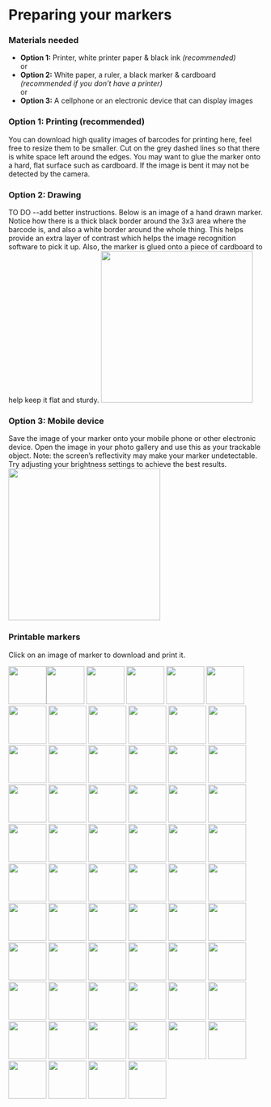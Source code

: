 # Preparing your markers


### Materials needed
*  __Option 1:__ Printer, white printer paper & black ink _(recommended)_  
or
*  __Option 2:__ White paper, a ruler, a black marker & cardboard _(recommended if you don’t have a printer)_  
or
*  __Option 3:__ A cellphone or an electronic device that can display images  

### Option 1: Printing (recommended)
You can download high quality images of barcodes for printing here, feel free to resize them to be smaller.
Cut on the grey dashed lines so that there is white space left around the edges.
You may want to glue the marker onto a hard, flat surface such as cardboard. If the image is bent it may not be detected by the camera.

### Option 2: Drawing
TO DO --add better instructions.
Below is an image of a hand drawn marker. Notice how there is a thick black border around the 3x3 area where the barcode is, and also a white border around the whole thing. This helps provide an extra layer of contrast which helps the image recognition software to pick it up. Also, the marker is glued onto a piece of cardboard to help keep it flat and sturdy.
<img src="https://github.com/Microsoft/pxt-ar/blob/master/docs/static/drawn_marker.jpg" width="300">

### Option 3: Mobile device
Save the image of your marker onto your mobile phone or other electronic device. Open the image in your photo gallery and use this as your trackable object. Note: the screen’s reflectivity may make your marker undetectable. Try adjusting your brightness settings to achieve the best results.
<img src="https://github.com/Microsoft/pxt-ar/blob/master/docs/static/phone_marker.jpg" width="300">


### Printable markers
Click on an image of marker to download and print it.

<img src="https://github.com/Microsoft/pxt-ar/blob/master/docs/static/AR_MARKER_CODES/00.png" width="75"><img src="https://github.com/Microsoft/pxt-ar/blob/master/docs/static/AR_MARKER_CODES/01.png" width="75">
<img src="https://github.com/Microsoft/pxt-ar/blob/master/docs/static/AR_MARKER_CODES/02.png" width="75">
<img src="https://github.com/Microsoft/pxt-ar/blob/master/docs/static/AR_MARKER_CODES/03.png" width="75">
<img src="https://github.com/Microsoft/pxt-ar/blob/master/docs/static/AR_MARKER_CODES/04.png" width="75">
<img src="https://github.com/Microsoft/pxt-ar/blob/master/docs/static/AR_MARKER_CODES/05.png" width="75">
<img src="https://github.com/Microsoft/pxt-ar/blob/master/docs/static/AR_MARKER_CODES/06.png" width="75">
<img src="https://github.com/Microsoft/pxt-ar/blob/master/docs/static/AR_MARKER_CODES/07.png" width="75">
<img src="https://github.com/Microsoft/pxt-ar/blob/master/docs/static/AR_MARKER_CODES/08.png" width="75">
<img src="https://github.com/Microsoft/pxt-ar/blob/master/docs/static/AR_MARKER_CODES/09.png" width="75">
<img src="https://github.com/Microsoft/pxt-ar/blob/master/docs/static/AR_MARKER_CODES/10.png" width="75">
<img src="https://github.com/Microsoft/pxt-ar/blob/master/docs/static/AR_MARKER_CODES/11.png" width="75">
<img src="https://github.com/Microsoft/pxt-ar/blob/master/docs/static/AR_MARKER_CODES/12.png" width="75">
<img src="https://github.com/Microsoft/pxt-ar/blob/master/docs/static/AR_MARKER_CODES/13.png" width="75">
<img src="https://github.com/Microsoft/pxt-ar/blob/master/docs/static/AR_MARKER_CODES/14.png" width="75">
<img src="https://github.com/Microsoft/pxt-ar/blob/master/docs/static/AR_MARKER_CODES/15.png" width="75">
<img src="https://github.com/Microsoft/pxt-ar/blob/master/docs/static/AR_MARKER_CODES/16.png" width="75">
<img src="https://github.com/Microsoft/pxt-ar/blob/master/docs/static/AR_MARKER_CODES/17.png" width="75">
<img src="https://github.com/Microsoft/pxt-ar/blob/master/docs/static/AR_MARKER_CODES/18.png" width="75">
<img src="https://github.com/Microsoft/pxt-ar/blob/master/docs/static/AR_MARKER_CODES/19.png" width="75">
<img src="https://github.com/Microsoft/pxt-ar/blob/master/docs/static/AR_MARKER_CODES/20.png" width="75">
<img src="https://github.com/Microsoft/pxt-ar/blob/master/docs/static/AR_MARKER_CODES/21.png" width="75">
<img src="https://github.com/Microsoft/pxt-ar/blob/master/docs/static/AR_MARKER_CODES/22.png" width="75">
<img src="https://github.com/Microsoft/pxt-ar/blob/master/docs/static/AR_MARKER_CODES/23.png" width="75">
<img src="https://github.com/Microsoft/pxt-ar/blob/master/docs/static/AR_MARKER_CODES/24.png" width="75">
<img src="https://github.com/Microsoft/pxt-ar/blob/master/docs/static/AR_MARKER_CODES/25.png" width="75">
<img src="https://github.com/Microsoft/pxt-ar/blob/master/docs/static/AR_MARKER_CODES/26.png" width="75">
<img src="https://github.com/Microsoft/pxt-ar/blob/master/docs/static/AR_MARKER_CODES/27.png" width="75">
<img src="https://github.com/Microsoft/pxt-ar/blob/master/docs/static/AR_MARKER_CODES/28.png" width="75">
<img src="https://github.com/Microsoft/pxt-ar/blob/master/docs/static/AR_MARKER_CODES/29.png" width="75">
<img src="https://github.com/Microsoft/pxt-ar/blob/master/docs/static/AR_MARKER_CODES/30.png" width="75">
<img src="https://github.com/Microsoft/pxt-ar/blob/master/docs/static/AR_MARKER_CODES/31.png" width="75">
<img src="https://github.com/Microsoft/pxt-ar/blob/master/docs/static/AR_MARKER_CODES/32.png" width="75">
<img src="https://github.com/Microsoft/pxt-ar/blob/master/docs/static/AR_MARKER_CODES/33.png" width="75">
<img src="https://github.com/Microsoft/pxt-ar/blob/master/docs/static/AR_MARKER_CODES/34.png" width="75">
<img src="https://github.com/Microsoft/pxt-ar/blob/master/docs/static/AR_MARKER_CODES/35.png" width="75">
<img src="https://github.com/Microsoft/pxt-ar/blob/master/docs/static/AR_MARKER_CODES/36.png" width="75">
<img src="https://github.com/Microsoft/pxt-ar/blob/master/docs/static/AR_MARKER_CODES/37.png" width="75">
<img src="https://github.com/Microsoft/pxt-ar/blob/master/docs/static/AR_MARKER_CODES/38.png" width="75">
<img src="https://github.com/Microsoft/pxt-ar/blob/master/docs/static/AR_MARKER_CODES/39.png" width="75">
<img src="https://github.com/Microsoft/pxt-ar/blob/master/docs/static/AR_MARKER_CODES/40.png" width="75">
<img src="https://github.com/Microsoft/pxt-ar/blob/master/docs/static/AR_MARKER_CODES/41.png" width="75">
<img src="https://github.com/Microsoft/pxt-ar/blob/master/docs/static/AR_MARKER_CODES/42.png" width="75">
<img src="https://github.com/Microsoft/pxt-ar/blob/master/docs/static/AR_MARKER_CODES/43.png" width="75">
<img src="https://github.com/Microsoft/pxt-ar/blob/master/docs/static/AR_MARKER_CODES/44.png" width="75">
<img src="https://github.com/Microsoft/pxt-ar/blob/master/docs/static/AR_MARKER_CODES/45.png" width="75">
<img src="https://github.com/Microsoft/pxt-ar/blob/master/docs/static/AR_MARKER_CODES/46.png" width="75">
<img src="https://github.com/Microsoft/pxt-ar/blob/master/docs/static/AR_MARKER_CODES/47.png" width="75">
<img src="https://github.com/Microsoft/pxt-ar/blob/master/docs/static/AR_MARKER_CODES/48.png" width="75">
<img src="https://github.com/Microsoft/pxt-ar/blob/master/docs/static/AR_MARKER_CODES/49.png" width="75">
<img src="https://github.com/Microsoft/pxt-ar/blob/master/docs/static/AR_MARKER_CODES/50.png" width="75">
<img src="https://github.com/Microsoft/pxt-ar/blob/master/docs/static/AR_MARKER_CODES/51.png" width="75">
<img src="https://github.com/Microsoft/pxt-ar/blob/master/docs/static/AR_MARKER_CODES/52.png" width="75">
<img src="https://github.com/Microsoft/pxt-ar/blob/master/docs/static/AR_MARKER_CODES/53.png" width="75">
<img src="https://github.com/Microsoft/pxt-ar/blob/master/docs/static/AR_MARKER_CODES/54.png" width="75">
<img src="https://github.com/Microsoft/pxt-ar/blob/master/docs/static/AR_MARKER_CODES/55.png" width="75">
<img src="https://github.com/Microsoft/pxt-ar/blob/master/docs/static/AR_MARKER_CODES/56.png" width="75">
<img src="https://github.com/Microsoft/pxt-ar/blob/master/docs/static/AR_MARKER_CODES/57.png" width="75">
<img src="https://github.com/Microsoft/pxt-ar/blob/master/docs/static/AR_MARKER_CODES/58.png" width="75">
<img src="https://github.com/Microsoft/pxt-ar/blob/master/docs/static/AR_MARKER_CODES/59.png" width="75">
<img src="https://github.com/Microsoft/pxt-ar/blob/master/docs/static/AR_MARKER_CODES/60.png" width="75">
<img src="https://github.com/Microsoft/pxt-ar/blob/master/docs/static/AR_MARKER_CODES/61.png" width="75">
<img src="https://github.com/Microsoft/pxt-ar/blob/master/docs/static/AR_MARKER_CODES/62.png" width="75">
<img src="https://github.com/Microsoft/pxt-ar/blob/master/docs/static/AR_MARKER_CODES/63.png" width="75">
